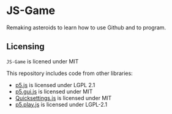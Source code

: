 # JS-Game
Remaking asteroids to learn how to use Github and to program.


## Licensing

`JS-Game` is licened under MIT

This repository includes code from other libraries:  
* [p5.js](https://github.com/processing/p5.js) is licensed under LGPL 2.1
* [p5.gui.js](https://github.com/bitcraftlab/p5.gui) is licensed under MIT
* [Quicksettings.js](https://github.com/bit101/quicksettings) is licensed under MIT
* [p5.play.js]( https://github.com/molleindustria/p5.play/) is licensed under LGPL-2.1
